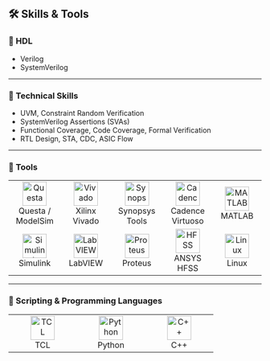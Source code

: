 ## 🛠️ Skills & Tools

### 🔹 HDL
- Verilog  
- SystemVerilog  

---

### 🔹 Technical Skills
- UVM, Constraint Random Verification  
- SystemVerilog Assertions (SVAs)  
- Functional Coverage, Code Coverage, Formal Verification  
- RTL Design, STA, CDC, ASIC Flow  

---
### 🔹 Tools
<table>
  <tr>
    <td align="center" width="120">
      <img src="https://upload.wikimedia.org/wikipedia/commons/9/99/ModelSim_logo.png" width="48" height="48" alt="Questa"/>
      <br>Questa / ModelSim
    </td>
    <td align="center" width="120">
      <img src="https://seeklogo.com/images/X/xilinx-logo-615BBA9F9E-seeklogo.com.png" width="48" height="48" alt="Vivado"/>
      <br>Xilinx Vivado
    </td>
    <td align="center" width="120">
      <img src="https://img.icons8.com/?size=512&id=117562&format=png" width="48" height="48" alt="Synopsys"/>
      <br>Synopsys Tools
    </td>
    <td align="center" width="120">
      <img src="https://upload.wikimedia.org/wikipedia/commons/7/78/Cadence_logo.png" width="48" height="48" alt="Cadence"/>
      <br>Cadence Virtuoso
    </td>
    <td align="center" width="120">
      <img src="https://upload.wikimedia.org/wikipedia/commons/2/21/Matlab_Logo.png" width="48" height="48" alt="MATLAB"/>
      <br>MATLAB
    </td>
  </tr>
  <tr>
    <td align="center" width="120">
      <img src="https://upload.wikimedia.org/wikipedia/commons/2/24/Simulink_Logo.png" width="48" height="48" alt="Simulink"/>
      <br>Simulink
    </td>
    <td align="center" width="120">
      <img src="https://upload.wikimedia.org/wikipedia/commons/9/9a/LabVIEW_logo.png" width="48" height="48" alt="LabVIEW"/>
      <br>LabVIEW
    </td>
    <td align="center" width="120">
      <img src="https://upload.wikimedia.org/wikipedia/commons/7/7e/Proteus_Logo.png" width="48" height="48" alt="Proteus"/>
      <br>Proteus
    </td>
    <td align="center" width="120">
      <img src="https://upload.wikimedia.org/wikipedia/commons/f/fc/Ansys_logo.png" width="48" height="48" alt="HFSS"/>
      <br>ANSYS HFSS
    </td>
    <td align="center" width="120">
      <img src="https://cdn.jsdelivr.net/gh/devicons/devicon/icons/linux/linux-original.svg" width="48" height="48" alt="Linux"/>
      <br>Linux
    </td>
  </tr>
</table>


---
### 🔹 Scripting & Programming Languages
<table>
  <tr>
    <td align="center" width="120">
      <img src="https://upload.wikimedia.org/wikipedia/commons/2/2a/Logo_of_the_TCL_Corporation.svg" width="48" height="48" alt="TCL"/>
      <br>TCL
    </td>
    <td align="center" width="120">
      <img src="https://cdn.jsdelivr.net/gh/devicons/devicon/icons/python/python-original.svg" width="48" height="48" alt="Python"/>
      <br>Python
    </td>
    <td align="center" width="120">
      <img src="https://cdn.jsdelivr.net/gh/devicons/devicon/icons/cplusplus/cplusplus-original.svg" width="48" height="48" alt="C++"/>
      <br>C++
    </td>
  </tr>
</table>
